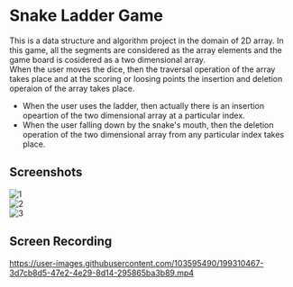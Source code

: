 # Snake Ladder Game
This is a data structure and algorithm project in the domain of 2D array. In this game, all the segments are considered as the array elements and the game board is cosidered as a two dimensional array.<br /> When the user moves the dice, then the traversal operation of the array takes place and at the scoring or loosing points the insertion and deletion operaion of the array takes place.
* When the user uses the ladder, then actually there is an insertion opeartion of the two dimensional array at a particular index.
* When the user falling down by the snake's mouth, then the deletion operation of the two dimensional array from any particular index takes place.

## Screenshots
![1](https://user-images.githubusercontent.com/103595490/199306397-a40d964b-9d89-4392-b53b-4e1091f6de0e.png)  <br />
![2](https://user-images.githubusercontent.com/103595490/199306458-55754a70-c3d5-4737-bc8d-977ddc1963b8.png)  <br />
![3](https://user-images.githubusercontent.com/103595490/199306503-9836f717-beb9-49ce-b7a8-e3324a101586.png)  <br />


## Screen Recording


https://user-images.githubusercontent.com/103595490/199310467-3d7cb8d5-47e2-4e29-8d14-295865ba3b89.mp4

